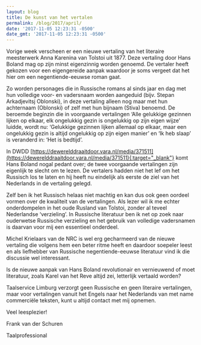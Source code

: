 ```yaml
---
layout: blog
title: De kunst van het vertalen
permalink: /blog/2017/april/
date: '2017-11-05 12:23:31 -0500'
date_gmt: '2017-11-05 12:23:31 -0500'
---
```

Vorige week verscheen er een nieuwe vertaling van het literaire meesterwerk Anna Karenina van Tolstoi uit 1877. Deze vertaling door Hans Boland mag op zijn minst eigenzinnig worden genoemd. De vertaler heeft gekozen voor een eigengereide aanpak waardoor je soms vergeet dat het hier om een negentiende-eeuwse roman gaat.

Zo worden personages die in Russische romans al sinds jaar en dag met hun volledige voor- en vadersnaam worden aangeduid (bijv. Stepan Arkadjevitsj Oblonski), in deze vertaling alleen nog maar met hun achternaam (Oblonski) of zelf met hun bijnaam (Stiva) benoemd. De beroemde beginzin die in voorgaande vertalingen ‘Alle gelukkige gezinnen lijken op elkaar, elk ongelukkig gezin is ongelukkig op zijn eigen wijze’ luidde, wordt nu: ‘Gelukkige gezinnen lijken allemaal op elkaar, maar een ongelukkig gezin is altijd ongelukkig op zijn eigen manier’ en ‘Ik heb slaap’ is veranderd in: ‘Het is bedtijd’.

In DWDD [https://dewerelddraaitdoor.vara.nl/media/371511](https://dewerelddraaitdoor.vara.nl/media/371511){:target="_blank"} komt Hans Boland nogal pedant over; de twee voorgaande vertalingen zijn eigenlijk te slecht om te lezen. De vertalers hadden niet het lef om het Russisch los te laten en hij heeft nu eindelijk als eerste de ziel van het Nederlands in de vertaling gelegd.

Zelf ben ik het Russisch helaas niet machtig en kan dus ook geen oordeel vormen over de kwaliteit van de vertalingen. Als lezer wil ik me echter onderdompelen in het oude Rusland van Tolstoi, zonder al teveel Nederlandse ‘verzieling’. In Russische literatuur ben ik net op zoek naar ouderwetse Russische verzieling en het gebruik van volledige vadersnamen is daarvan voor mij een essentieel onderdeel.

Michel Krielaars van de NRC is wel erg gecharmeerd van de nieuwe vertaling die volgens hem een beter ritme heeft en daardoor soepeler leest en als liefhebber van Russische negentiende-eeuwse literatuur vind ik die discussie wel interessant.

Is de nieuwe aanpak van Hans Boland revolutionair en vernieuwend of moet literatuur, zoals Karel van het Reve altijd zei, letterlijk vertaald worden?

Taalservice Limburg verzorgt geen Russische en geen literaire vertalingen, maar voor vertalingen vanuit het Engels naar het Nederlands van met name commerciële teksten, kunt u altijd contact met mij opnemen.

Veel leesplezier!

Frank van der Schuren

Taalprofessional
